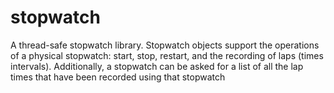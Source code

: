 # stopwatch
A thread-safe stopwatch library. Stopwatch objects support the operations of a physical stopwatch: 
start, stop, restart, and the recording of laps (times intervals). 
Additionally, a stopwatch can be asked for a list of all the lap times that have been recorded using that stopwatch 
